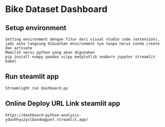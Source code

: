 # Bike Dataset Dashboard

## Setup environment 
```
Setting environment dengan fitur dari visual studio code (extension), jadi auto langsung dibuatkan environment nya tanpa harus conda create dan activate
Memilih versi python yang akan digunakan
pip install numpy pandas scipy matplotlib seaborn jupyter streamlit babel
```
## Run steamlit app
```
Streamlight run dashboard.py
```
## Online Deploy URL Link steamlit app
```
https://dashboard-python-analysis-yduohhyu2yslbavdwqgue7.streamlit.app/
```
